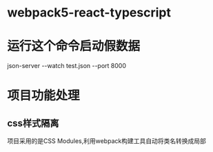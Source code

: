 # webpack5-react-typescript

# 运行这个命令启动假数据  
json-server --watch test.json --port 8000

# 项目功能处理
## css样式隔离
项目采用的是CSS Modules,利用webpack构建工具自动将类名转换成局部
